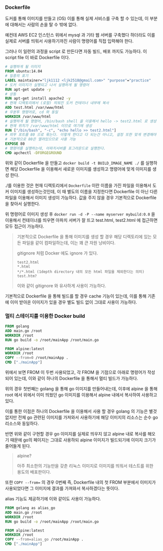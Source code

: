 ### Dockerfile

도커를 통해 이미지를 만들고 (OS) 이를 통해 실제 서비스를 구축 할 수 있는데, 이 부분에 대해서는 사람의 손을 탈 수 밖에 없다.

예컨데 AWS EC2 인스턴스 위에서 mysql 과 기타 웹 서버를 구축했다 하더라도 이를 실제로 서버를 띄워서 사용하기까진 사람이 명령어를 직접 입력해야 한다.

그러나 이 일련의 과정을 script 로 만든다면 자동 빌드, 배포 까지도 가능하다. 이 script file 이 바로 Dockerfile 이다.

```dockerfile
# 실행하게 될 이미지
FROM ubuntu:14.04
# 일종의 표기
LABEL maintainer="ljk1112 <ljk2518@gmail.com>" "purpose"="practice"
# 도커 이미지가 실행되고 나서 실행하게 될 명령어
RUN apt-get update -y
# 상동
RUN apt-get install apache2 -y
# 현재 디렉토리에서 (로컬) 띄워진 도커 컨테이너 내부에 복사
ADD test.html /var/www/html
# 우분투 명령어로, cd 와 동일
WORKDIR /var/www/html
# 실행하게 될 명령어, /bin/bash shell 을 이용해서 hello -> test2.html 로 생성
# 현재 위치가 /var/www/html 이므로 여기에 생성
RUN ["/bin/bash", "-c", "echo hello >> test2.html"]
# 외부 포트를 80 으로 묶는다. 이렇게 한다고 다 되는건 아니고, 설정 또한 맞게 변경해야 한다.
# 기본적으로 80은 열려있으므로 사용 가능
EXPOSE 80
# 명령어를 실행하는데, 아파치서버를 포그라운드로 실행한다.
CMD apchectl -DFORGEGROUND
```

위와 같이 Dockerfile 을 만들고 `docker build -t BUILD_IMAGE_NAME ./` 를 실행하면 해당 Dockerfile 을 이용해서
새로운 이미지를 생성하고 명령어에 맞게 이미지를 생성 한다.

./를 이용한 것은 현재 디렉토리에서 `Dockerfile` 이란 이름을 가진 파일을 이용해서 도커 이미지를 생성하는것인데, 이 때 별도의 이름을 지정한다면
Dockerfile 이 아닌 다른 파일을 이용해서 이미지 생성이 가능하다. 값을 주지 않을 경우 기본적으로 Dockerfile 을 찾아서 실행한다.

위 명령어로 이미지 생성 후 `docker run -d -P --name myserver mybuild:0.0` 을 이용해서 컨테이너를 띄우면 아파치 서버가 잘 뜨고
test.html, test2.html 에 접근하면 모두 접근이 가능하다.

> 기본적으로 Dockerfile 을 통해 이미지를 생성 할 경우 해당 디렉토리에 있는 모든 파일을 같이 컴파일하는데, 이는 꽤 큰 자원 낭비이다.
> 
> gitignore 처럼 Docker 에도 ignore 가 있다.
> 
> ```ignorelang
> test2.html
> *.html
> */*.html (1depth directory 내의 모든 html 파일을 제외한다는 의미)
> test.htm?
> ```
> 
> 이와 같이 gitignore 와 유사하게 사용이 가능하다.

기본적으로 Dockerfile 을 통해 빌드를 할 경우 cache 기능이 있는데, 이를 통해 기존에 이미 받아온 이미지가 있을 경우 별도 빌드 없이 그대로 사용이 가능하다.

### 멀티 스테이지를 이용한 Docker build

```dockerfile
FROM golang
ADD main.go /root
WORKDIR /root
RUN go build -o /root/mainApp /root/main.go

FROM alpine:latest
WORKDIR /root
COPY --from=0 /root/mainApp .
CMD ["./mainApp"]
```

위에서 보면 FROM 이 두번 사용되었고, 각 FROM 을 기점으로 아래로 명령어가 작성되어 있는데, 이와 같이 하나의 Dockerfile 을 통해서 멀티 빌드가 가능하다.

위의 경우 첫번째는 golang 을 통해 go 이미지를 만들어내는데, 이후에 alpine 을 통해 root 에서 위에서 이미 띄웠던 go 이미지를 이용해서
alpine 내에서 복사하여 사용하고 있다.

이를 통한 이점은 하나의 Dockerfile 을 이용해서 사용 할 경우 golang 의 기능은 별것 없지만 전체 go 관련된 이미지를 가져와서 사용하기에 해당 이미지의 리소스는 순수 go 리소스와 동일하다.

반면 위와 같이 구현할 경우 go 이미지를 실제로 띄우지 않고 alpine 내로 복사를 해오기 때문에 go의 페이지는 그대로 사용하되 alpine 이미지가 빌드되기에 이미지 크기가 줄어들게 된다.

> alpine?
> 
> 아주 최소한의 기능만을 갖춘 리눅스 이미지로 이미지를 띄워서 테스트를 위한 용도의 배포판이다.

또한 `COPY --from=` 의 경우 0번째 즉, Dockerfile 내의 첫 FROM 부분에서 이미지가 사용되었다면 그 이미지에 결과를 가져와서 복사하겠다는 뜻이다.

alias 기능도 제공하기에 이와 같이도 사용이 가능하다.

```dockerfile
FROM golang as alias_go
ADD main.go /root
WORKDIR /root
RUN go build -o /root/mainApp /root/main.go

FROM alpine:latest
WORKDIR /root
COPY --from=alias_go /root/mainApp .
CMD ["./mainApp"]
```

